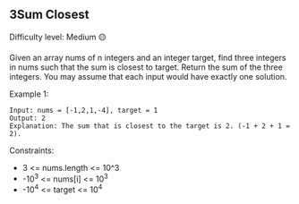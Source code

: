 ## 3Sum Closest ##
Difficulty level: Medium :yellow_circle:

Given an array nums of n integers and an integer target, find three integers in nums such that the sum is closest to target. Return the sum of the three integers. You may assume that each input would have exactly one solution.

Example 1:
```
Input: nums = [-1,2,1,-4], target = 1
Output: 2
Explanation: The sum that is closest to the target is 2. (-1 + 2 + 1 = 2).
``` 

Constraints:

- 3 <= nums.length <= 10^3
- -10<sup>3</sup> <= nums[i] <= 10<sup>3</sup>
- -10<sup>4</sup> <= target <= 10<sup>4</sup>
